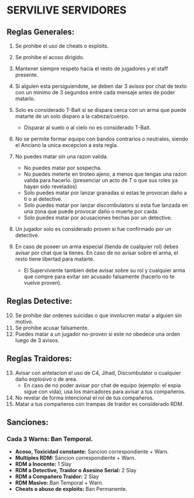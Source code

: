 # SERVILIVE SERVIDORES

## Reglas Generales:
1. Se prohibe el uso de cheats o exploits.
2. Se prohibe el acoso dirigido.
3. Mantener siempre respeto hacia el resto de jugadores y el staff presente.

4. Si alguien esta persiguiendote, se deben dar 3 avisos por chat de texto con un minimo de 3 segundos entre cada mensaje antes de poder matarlo.
5. Solo es considerado T-Bait si se dispara cerca con un arma que puede matarte de un solo disparo a la cabeza/cuerpo.
	- Disparar al suelo o al cielo no es considerado T-Bait.
6. No se permite formar equipo con bandos contrarios o neutrales, siendo el Anciano la unica excepcion a esta regla.
7. No puedes matar sin una razon valida.
	- No puedes matar por sospecha.
	- No puedes meterte en tiroteo ajeno, a menos que tengas una razon valida para hacerlo. (presenciar un acto de T o que sus roles ya hayan sido revelados)
    - Solo puedes matar por lanzar granadas si estas te provocan daño a ti o al detective.
    - Solo puedes matar por lanzar discombulators si esta fue lanzada en una zona que puede provocar daño o muerte por caida.
	- Solo puedes matar por acusaciones hechas por un detective.
8. Un jugador solo es considerado proven si fue confirmado por un detective.
9. En caso de poseer un arma especial (tienda de cualquier rol) debes avisar por chat que la tienes. En caso de no avisar sobre el arma, el resto tiene libertad para matarte.
	- El Superviviente tambien debe avisar sobre su rol y cualquier arma que compre para evitar ser acusado falsamente (hacerlo no te vuelve proven).

## Reglas Detective:
10. Se prohibe dar ordenes suicidas o que involucren matar a alguien sin motivo.
11. Se prohibe acusar falsamente.
12. Puedes matar a un jugador no-proven si este no obedece una orden luego de 3 avisos.

## Reglas Traidores:
13. Avisar con antelacion el uso de C4, Jihad, Discombulator o cualquier daño explosivo o de area.
	- En caso de no poder avisar por chat de equipo (ejemplo: el espia sigue con vida), usa los marcadores para avisar a tus compañeros.
14. No revelar de forma intencional el rol de tus compañeros.
15. Matar a tus compañeros con trampas de traidor es considerado RDM.

## Sanciones:

### Cada 3 Warns: Ban Temporal.

- **Acoso, Toxicidad constante:** Sancion correspondiente + Warn.
- **Multiples RDM:** Sancion correspondiente + Warn.
- **RDM a Inocente:** 1 Slay
- **RDM a Detective, Traidor o Asesino Serial:** 2 Slay
- **RDM a Compañero Traidor:** 2 Slay
- **RDM Masivo:** Ban Temporal + Warn.
- **Cheats o abuso de exploits:** Ban Permanente.
